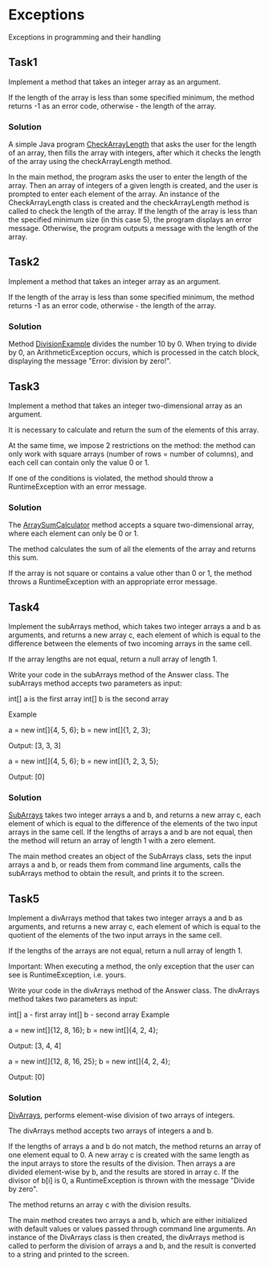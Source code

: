 # Exceptions
Exceptions in programming and their handling

## Task1

Implement a method that takes an integer array as an argument.

If the length of the array is less than some specified minimum, the method returns -1 as an error code, otherwise - the length of the array.

### Solution

A simple Java program [CheckArrayLength](/CheckArrayLength.java) that asks the user for the length of an array, then fills the array with integers, after which it checks the length of the array using the checkArrayLength method.

In the main method, the program asks the user to enter the length of the array.
Then an array of integers of a given length is created, and the user is prompted to enter each element of the array.
An instance of the CheckArrayLength class is created and the checkArrayLength method is called to check the length of the array.
If the length of the array is less than the specified minimum size (in this case 5), the program displays an error message.
Otherwise, the program outputs a message with the length of the array.

## Task2

Implement a method that takes an integer array as an argument.

If the length of the array is less than some specified minimum, the method returns -1 as an error code, otherwise - the length of the array.

### Solution

Method [DivisionExample](/DivisionExample.java) divides the number 10 by 0. When trying to divide by 0, an ArithmeticException occurs, which is processed in the catch block, displaying the message "Error: division by zero!".

## Task3

Implement a method that takes an integer two-dimensional array as an argument.

It is necessary to calculate and return the sum of the elements of this array.

At the same time, we impose 2 restrictions on the method: the method can only work with square arrays (number of rows = number of columns), and each cell can contain only the value 0 or 1.

If one of the conditions is violated, the method should throw a RuntimeException with an error message.

### Solution

The [ArraySumCalculator](/ArraySumCalculator.java) method accepts a square two-dimensional array, where each element can only be 0 or 1.

The method calculates the sum of all the elements of the array and returns this sum.

If the array is not square or contains a value other than 0 or 1, the method throws a RuntimeException with an appropriate error message.


## Task4


Implement the subArrays method, which takes two integer arrays a and b as arguments, and returns a new array c, each element of which is equal to the difference between the elements of two incoming arrays in the same cell.

If the array lengths are not equal, return a null array of length 1.

Write your code in the subArrays method of the Answer class. The subArrays method accepts two parameters as input:

int[] a is the first array
int[] b is the second array

Example

a = new int[]{4, 5, 6};
b = new int[]{1, 2, 3};

Output: [3, 3, 3]

a = new int[]{4, 5, 6};
b = new int[]{1, 2, 3, 5};

Output: [0]


### Solution

[SubArrays](/SubArrays.java) takes two integer arrays a and b, and returns a new array c, each element of which is equal to the difference of the elements of the two input arrays in the same cell. If the lengths of arrays a and b are not equal, then the method will return an array of length 1 with a zero element.

The main method creates an object of the SubArrays class, sets the input arrays a and b, or reads them from command line arguments, calls the subArrays method to obtain the result, and prints it to the screen.


## Task5

Implement a divArrays method that takes two integer arrays a and b as arguments, and returns a new array c, each element of which is equal to the quotient of the elements of the two input arrays in the same cell.

If the lengths of the arrays are not equal, return a null array of length 1.

Important: When executing a method, the only exception that the user can see is RuntimeException, i.e. yours.

Write your code in the divArrays method of the Answer class. The divArrays method takes two parameters as input:

int[] a - first array
int[] b - second array
Example


a = new int[]{12, 8, 16};
b = new int[]{4, 2, 4};

Output: [3, 4, 4]

a = new int[]{12, 8, 16, 25};
b = new int[]{4, 2, 4};

Output: [0]

### Solution

[DivArrays](/DivArrays.java), performs element-wise division of two arrays of integers.

The divArrays method accepts two arrays of integers a and b.

If the lengths of arrays a and b do not match, the method returns an array of one element equal to 0.
A new array c is created with the same length as the input arrays to store the results of the division.
Then arrays a are divided element-wise by b, and the results are stored in array c. If the divisor of b[i] is 0, a RuntimeException is thrown with the message "Divide by zero".

The method returns an array c with the division results.

The main method creates two arrays a and b, which are either initialized with default values ​​or values ​​passed through command line arguments. An instance of the DivArrays class is then created, the divArrays method is called to perform the division of arrays a and b, and the result is converted to a string and printed to the screen.